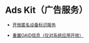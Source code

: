 # Ads Kit（广告服务）

- [开放匿名设备标识服务](oaid/oaid-service.md)
<!--Del-->
- [重置OAID信息（仅对系统应用开放）](oaid/oaid-service-sys.md)
<!--DelEnd-->